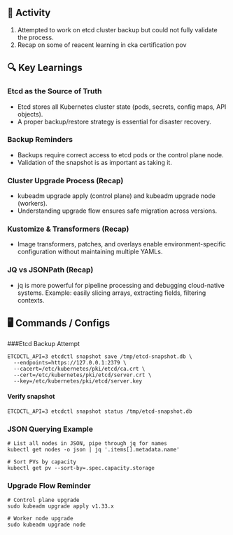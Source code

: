 
## 🔧 Activity
1. Attempted to work on etcd cluster backup but could not fully validate the process.
2. Recap on some of reacent learning in cka certification pov 

## 🔍 Key Learnings
### Etcd as the Source of Truth
- Etcd stores all Kubernetes cluster state (pods, secrets, config maps, API objects).
- A proper backup/restore strategy is essential for disaster recovery.

### Backup Reminders
- Backups require correct access to etcd pods or the control plane node.
- Validation of the snapshot is as important as taking it.

### Cluster Upgrade Process (Recap)
- kubeadm upgrade apply (control plane) and kubeadm upgrade node (workers).
- Understanding upgrade flow ensures safe migration across versions.

### Kustomize & Transformers (Recap)
- Image transformers, patches, and overlays enable environment-specific configuration without maintaining multiple YAMLs.

### JQ vs JSONPath (Recap)
- jq is more powerful for pipeline processing and debugging cloud-native systems.
Example: easily slicing arrays, extracting fields, filtering contexts.

## 🖥️  Commands / Configs
###Etcd Backup Attempt

``` # Take snapshot (example path, assuming etcdctl installed)
ETCDCTL_API=3 etcdctl snapshot save /tmp/etcd-snapshot.db \
  --endpoints=https://127.0.0.1:2379 \
  --cacert=/etc/kubernetes/pki/etcd/ca.crt \
  --cert=/etc/kubernetes/pki/etcd/server.crt \
  --key=/etc/kubernetes/pki/etcd/server.key
```
#### Verify snapshot
``` ETCDCTL_API=3 etcdctl snapshot status /tmp/etcd-snapshot.db ```

### JSON Querying Example
```
# List all nodes in JSON, pipe through jq for names
kubectl get nodes -o json | jq '.items[].metadata.name'

# Sort PVs by capacity
kubectl get pv --sort-by=.spec.capacity.storage
```
### Upgrade Flow Reminder
```
# Control plane upgrade
sudo kubeadm upgrade apply v1.33.x

# Worker node upgrade
sudo kubeadm upgrade node
```
